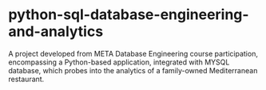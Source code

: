 # python-sql-database-engineering-and-analytics
A project developed from META Database Engineering course participation, encompassing a Python-based application, integrated with MYSQL database, which probes into the analytics of a family-owned Mediterranean restaurant.
